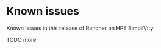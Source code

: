 # Known issues

Known issues in this release of Rancher on HPE SimpliVity:

TODO more




<!-- TODO Known issues -->

<!-- TODO https://github.com/rancher/rancher/issues/16213  
     Sometimes local cluster in HA setup takes about 10 mts to get to "Active" state. -->